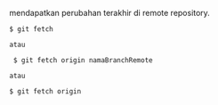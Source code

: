mendapatkan perubahan terakhir di remote repository.
```
$ git fetch

atau 

 $ git fetch origin namaBranchRemote

atau

$ git fetch origin
```


